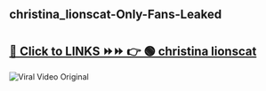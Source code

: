 
 ## christina_lionscat-Only-Fans-Leaked

# <h2><a href="https://clipsfans.com/christina_lionscat&ref=git">🔗 Click to LINKS ⏩⏩ 👉 🟢 christina lionscat </a></h2>

<a href="https://clipsfans.com/christina_lionscat&ref=git" rel="nofollow" data-target="animated-image.originalLink"><img src="https://i.ibb.co.com/xMMVF88/686577567.gif" alt="Viral Video Original" style="max-width: 100%; display: inline-block;" data-target="animated-image.originalImage"></a>
